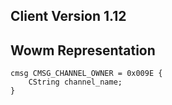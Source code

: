 ## Client Version 1.12

## Wowm Representation
```rust,ignore
cmsg CMSG_CHANNEL_OWNER = 0x009E {
    CString channel_name;    
}

```
